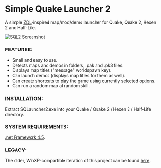 # Simple Quake Launcher 2
A simple [ZDL](http://zdoom.org/wiki/ZDL)-inspired map/mod/demo launcher for Quake, Quake 2, Hexen 2 and Half-Life.

![SQL2 Screenshot](https://lh3.googleusercontent.com/QXBiRtOSrsn__5bU1UgNYtk48DjAR8jCEfySO3Rx1j4RmXT92uIAl7LllygkE3WF4nNnrtYSJSixBgcvfcupioHSUAwpEg646mlDYyaYwD6cjA48gLjpmlQd0-2-iKCkDQKSktEubytbAXp46JEI9zm2oycOtM_0GdTEURXX4c4_7GB7Uj0Huc4IcX6IskGfnQB2b8qUDGVVgmbpztPn-guHbatMVdAFCRb7e1wiFzBW-qaa3vxPP9T44cxjtHgukRvJTufOwkR9CHO8ER2KmH-jERv2Zqi57HGoi1mCxip6XQV3J978991cWAtIITElmfMQAoRocQRdtwVQNF_p5hvpOre7t67lQ40tYhUDwpFFL1ecbok4f6p2PeKiX4MIDVZYra5HqBrea4gY4o2DiI3_S7o64FuhydmuJCAbcgtN5LCfzXhX6l8wqpqAQvoNuuBLjbD0yQPtXxwOP-E381ETtF1WyaOYHP8AHiGyIZLvHpu4qZILTOUlmD6Vsywk4rp1fsCKsuJYFeU7u_gU5Pu_VjRfPChSowfKeJDHNzQJ6083ETl2G2jf3Vis1YAhbfJe5JsjhagdS6jYsX3U-r7kgzrpdM2oQNWHJTX9qQ=w0)

### FEATURES:
- Small and easy to use.
- Detects maps and demos in folders, .pak and .pk3 files.
- Displays map titles ("message" worldspawn key).
- Can launch demos (displays map titles for them as well).
- Can create shortcuts to play the game using currently selected options.
- Can run a random map at random skill.

### INSTALLATION:
Extract SQLauncher2.exe into your Quake / Quake 2 / Hexen 2 / Half-Life directory.

### SYSTEM REQUIREMENTS:
[.net Framework 4.5](https://www.microsoft.com/download/details.aspx?id=30653). 

### LEGACY:
The older, WinXP-compartible iteration of this project can be found [here](https://sourceforge.net/projects/simplequakelauncher/).